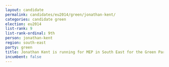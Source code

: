 ```yaml
---
layout: candidate
permalink: candidates/eu2014/green/jonathan-kent/
categories: candidate green
election: eu2014
list-rank: 9
list-rank-ordinal: 9th
person: jonathan-kent
region: south-east
party: green
title: Jonathan Kent is running for MEP in South East for the Green Party
incumbent: false
---
```

